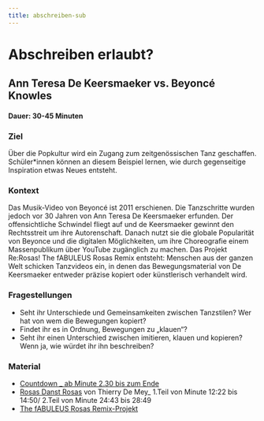 ```yaml
---
title: abschreiben-sub
---
```


# Abschreiben erlaubt?

##  Ann Teresa De Keersmaeker vs. Beyoncé Knowles
#### Dauer: 30-45 Minuten

### Ziel

Über die Popkultur wird ein Zugang zum zeitgenössischen Tanz geschaffen.
Schüler*innen können an diesem Beispiel lernen, wie durch gegenseitige Inspiration etwas Neues entsteht.

### Kontext

Das Musik-Video von Beyoncé ist 2011 erschienen. Die Tanzschritte wurden jedoch vor 30 Jahren von Ann Teresa De Keersmaeker erfunden.
Der offensichtliche Schwindel fliegt auf und de Keersmaeker gewinnt den Rechtsstreit um ihre Autorenschaft. Danach nutzt sie die globale Popularität von Beyonce und die digitalen Möglichkeiten, um ihre Choreografie einem Massenpublikum über YouTube zugänglich zu machen. Das Projekt Re:Rosas! The fABULEUS Rosas Remix entsteht: Menschen aus der ganzen Welt schicken Tanzvideos ein, in denen das Bewegungsmaterial von De Keersmaeker entweder präzise kopiert oder künstlerisch verhandelt wird.


### Fragestellungen

* Seht ihr Unterschiede und Gemeinsamkeiten zwischen Tanzstilen? Wer hat von wem die Bewegungen kopiert?
* Findet ihr es in Ordnung, Bewegungen zu „klauen“?
* Seht ihr einen Unterschied zwischen imitieren, klauen und kopieren? Wenn ja, wie würdet ihr ihn beschreiben?

### Material

* [Countdown _ ab Minute 2.30 bis zum Ende]()
* [Rosas Danst Rosas]()
von Thierry De Mey_ 1.Teil von Minute 12:22 bis 14:50/ 2.Teil von Minute 24:43 bis 28:49
* [The fABULEUS Rosas Remix-Projekt]()
